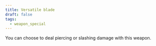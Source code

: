 ```yaml
---
title: Versatile blade
draft: false
tags:
  - weapon_special
---
```

You can choose to deal piercing or slashing damage with this weapon.